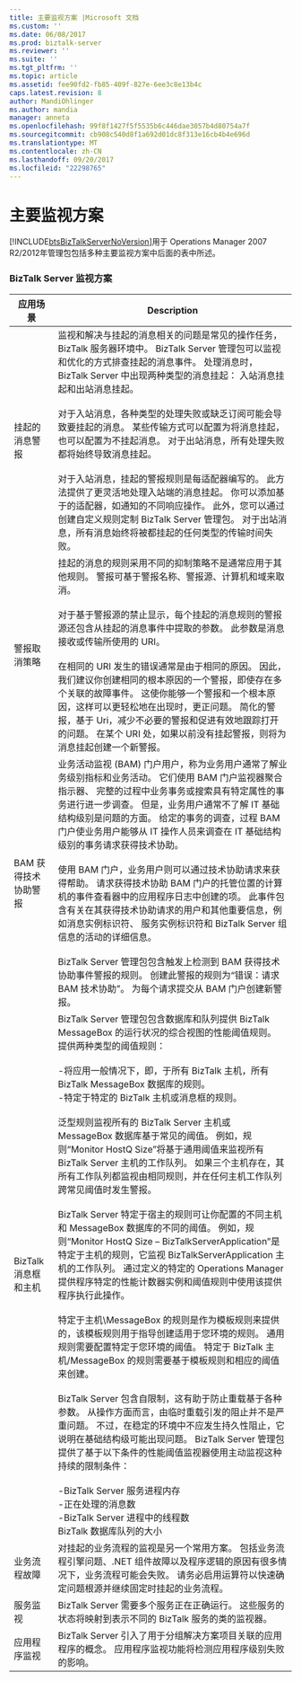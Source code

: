 ```yaml
---
title: 主要监视方案 |Microsoft 文档
ms.custom: ''
ms.date: 06/08/2017
ms.prod: biztalk-server
ms.reviewer: ''
ms.suite: ''
ms.tgt_pltfrm: ''
ms.topic: article
ms.assetid: fee90fd2-fb85-409f-827e-6ee3c8e13b4c
caps.latest.revision: 8
author: MandiOhlinger
ms.author: mandia
manager: anneta
ms.openlocfilehash: 99f8f1427f5f5535b6c446dae3057b4d80754a7f
ms.sourcegitcommit: cb908c540d8f1a692d01dc8f313e16cb4b4e696d
ms.translationtype: MT
ms.contentlocale: zh-CN
ms.lasthandoff: 09/20/2017
ms.locfileid: "22298765"
---
```

# <a name="key-monitoring-scenarios"></a>主要监视方案
[!INCLUDE[btsBizTalkServerNoVersion](../includes/btsbiztalkservernoversion-md.md)]用于 Operations Manager 2007 R2/2012年管理包包括多种主要监视方案中后面的表中所述。  
  
### <a name="biztalk-server-monitoring-scenarios"></a>BizTalk Server 监视方案  
  
|应用场景|Description|  
|--------------|-----------------|  
|挂起的消息警报|监视和解决与挂起的消息相关的问题是常见的操作任务，BizTalk 服务器环境中。 BizTalk Server 管理包可以监视和优化的方式排查挂起的消息事件。 处理消息时，BizTalk Server 中出现两种类型的消息挂起： 入站消息挂起和出站消息挂起。<br /><br /> 对于入站消息，各种类型的处理失败或缺乏订阅可能会导致要挂起的消息。 某些传输方式可以配置为将消息挂起，也可以配置为不挂起消息。 对于出站消息，所有处理失败都将始终导致消息挂起。<br /><br /> 对于入站消息，挂起的警报规则是每适配器编写的。 此方法提供了更灵活地处理入站端的消息挂起。 你可以添加基于的适配器，如通知的不同响应操作。 此外，您可以通过创建自定义规则定制 BizTalk Server 管理包。 对于出站消息，所有消息始终将被都挂起的任何类型的传输时间失败。|  
|警报取消策略|挂起的消息的规则采用不同的抑制策略不是通常应用于其他规则。 警报可基于警报名称、警报源、计算机和域来取消。<br /><br /> 对于基于警报源的禁止显示，每个挂起的消息规则的警报源还包含从挂起的消息事件中提取的参数。 此参数是消息接收或传输所使用的 URI。<br /><br /> 在相同的 URI 发生的错误通常是由于相同的原因。 因此，我们建议你创建相同的根本原因的一个警报，即使存在多个关联的故障事件。 这使你能够一个警报和一个根本原因，这样可以更轻松地在出现时，更正问题。 简化的警报，基于 Uri，减少不必要的警报和促进有效地跟踪打开的问题。 在某个 URI 处，如果以前没有挂起警报，则将为消息挂起创建一个新警报。|  
|BAM 获得技术协助警报|业务活动监视 (BAM) 门户用户，称为业务用户通常了解业务级别指标和业务活动。 它们使用 BAM 门户监视器聚合指示器、 完整的过程中业务事务或搜索具有特定属性的事务进行进一步调查。 但是，业务用户通常不了解 IT 基础结构级别是问题的方面。 给定的事务的调查，过程 BAM 门户使业务用户能够从 IT 操作人员来调查在 IT 基础结构级别的事务请求获得技术协助。<br /><br /> 使用 BAM 门户，业务用户则可以通过技术协助请求来获得帮助。 请求获得技术协助 BAM 门户的托管位置的计算机的事件查看器中的应用程序日志中创建的项。 此事件包含有关在其获得技术协助请求的用户和其他重要信息，例如消息实例标识符、 服务实例标识符和 BizTalk Server 组信息的活动的详细信息。<br /><br /> BizTalk Server 管理包包含触发上检测到 BAM 获得技术协助事件警报的规则。 创建此警报的规则为“错误：请求 BAM 技术协助”。 为每个请求提交从 BAM 门户创建新警报。|  
|BizTalk 消息框和主机|BizTalk Server 管理包包含数据库和队列提供 BizTalk MessageBox 的运行状况的综合视图的性能阈值规则。 提供两种类型的阈值规则：<br /><br /> -将应用一般情况下，即，于所有 BizTalk 主机，所有 BizTalk MessageBox 数据库的规则。<br />-特定于特定的 BizTalk 主机或消息框的规则。<br /><br /> 泛型规则监视所有的 BizTalk Server 主机或 MessageBox 数据库基于常见的阈值。 例如，规则“Monitor HostQ Size”将基于通用阈值来监视所有 BizTalk Server 主机的工作队列。 如果三个主机存在，其所有工作队列都监视由相同规则，并在任何主机工作队列跨常见阈值时发生警报。<br /><br /> BizTalk Server 特定于宿主的规则可让你配置的不同主机和 MessageBox 数据库的不同的阈值。 例如，规则“Monitor HostQ Size – BizTalkServerApplication”是特定于主机的规则，它监视 BizTalkServerApplication 主机的工作队列。 通过定义的特定的 Operations Manager 提供程序特定的性能计数器实例和阈值规则中使用该提供程序执行此操作。<br /><br /> 特定于主机\MessageBox 的规则是作为模板规则来提供的，该模板规则用于指导创建适用于您环境的规则。 通用规则需要配置特定于您环境的阈值。 特定于 BizTalk 主机/MessageBox 的规则需要基于模板规则和相应的阈值来创建。<br /><br /> BizTalk Server 包含自限制，这有助于防止重载基于各种参数。 从操作方面而言，由临时重载引发的阻止并不是严重问题。 不过，在稳定的环境中不应发生持久性阻止，它说明在基础结构级可能出现问题。 BizTalk Server 管理包提供了基于以下条件的性能阈值监视器使用主动监视这种持续的限制条件：<br /><br /> -BizTalk Server 服务进程内存<br />-正在处理的消息数<br />-BizTalk Server 进程中的线程数<br />BizTalk 数据库队列的大小|  
|业务流程故障|对挂起的业务流程的监视是另一个常用方案。 包括业务流程引擎问题、.NET 组件故障以及程序逻辑的原因有很多情况下，业务流程可能会失败。 请务必启用运算符以快速确定问题根源并继续固定时挂起的业务流程。|  
|服务监视|BizTalk Server 需要多个服务正在正确运行。 这些服务的状态将映射到表示不同的 BizTalk 服务的类的监视器。|  
|应用程序监视|BizTalk Server 引入了用于分组解决方案项目关联的应用程序的概念。 应用程序监视功能将检测应用程序级别失败的影响。|